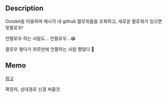 ## Description
Octokit을 이용하여 매시각 내 github 팔로워들을 조회하고, 새로운 팔로워가 있으면 맞팔로우!
  
언팔로우 하는 사람도... 언팔로우...😂
  
팔로우 했다가 하루만에 언팔하는 사람 짱많다 🤔
  
## Memo
[참고](https://gist.github.com/sindresorhus/a39789f98801d908bbc7ff3ecc99d99c)
  
확장자, 상대경로 신경 써줄것

